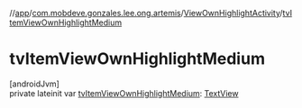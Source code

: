 //[app](../../../index.md)/[com.mobdeve.gonzales.lee.ong.artemis](../index.md)/[ViewOwnHighlightActivity](index.md)/[tvItemViewOwnHighlightMedium](tv-item-view-own-highlight-medium.md)

# tvItemViewOwnHighlightMedium

[androidJvm]\
private lateinit var [tvItemViewOwnHighlightMedium](tv-item-view-own-highlight-medium.md): [TextView](https://developer.android.com/reference/kotlin/android/widget/TextView.html)
